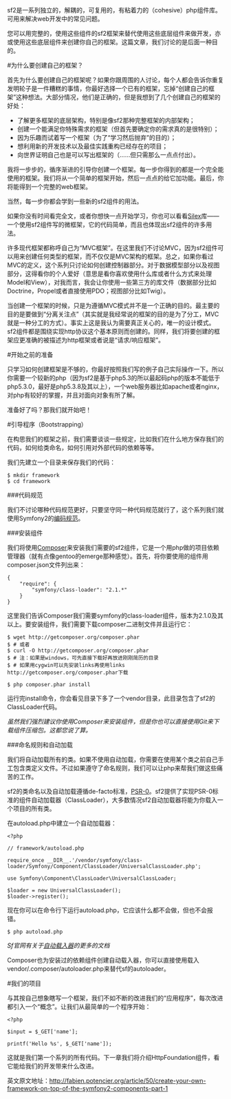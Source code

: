 sf2是一系列独立的，解耦的，可复用的，有粘着力的（cohesive）php组件库。可用来解决web开发中的常见问题。

您可以用完整的，使用这些组件的sf2框架来替代使用这些底层组件来做开发，亦或使用这些底层组件来创建你自己的框架。这篇文章，我们讨论的是后面一种目的。


#为什么要创建自己的框架？

首先为什么要创建自己的框架呢？如果你跟周围的人讨论，每个人都会告诉你重复发明轮子是一件糟糕的事情，你最好选择一个已有的框架，忘掉“创建自己的框架”这种想法。大部分情况，他们是正确的，但是我想到了几个创建自己的框架的好处：

* 了解更多框架的底层架构，特别是像sf2那种完整框架的内部架构；
* 创建一个能满足你特殊需求的框架（但首先要确定你的需求真的是很特别）；
* 因为乐趣而试着写一个框架（为了“学习然后抛弃”的目的）；
* 想利用新的开发技术以及最佳实践重构已经存在的项目；
* 向世界证明自己也是可以写出框架的（……但只需那么一点点付出）。

我将一步步的，循序渐进的引导你创建一个框架。每一步你得到的都是一个完全能使用的框架。我们将从一个简单的框架开始，然后一点点的给它加功能。最后，你将能得到一个完整的web框架。

当然，每一步你都会学到一些新的sf2组件的用法。

如果你没有时间看完全文，或者你想快一点开始学习，你也可以看看[Silex](http://silex.sensiolabs.org/)库——一个使用sf2组件写的微框架，它的代码简单，而且也体现出sf2组件的许多用法。

许多现代框架都称呼自己为“MVC框架”。在这里我们不讨论MVC，因为sf2组件可以用来创建任何类型的框架，而不仅仅是MVC架构的框架。总之，如果你看过MVC的定义，这个系列只讨论如何创建控制器部分。对于数据模型部分以及视图部分，这得看你的个人爱好（意思是看你喜欢使用什么库或者什么方式来处理Model和View），对我而言，我会让你使用一些第三方的库文件（数据部分比如Doctrine，Propel或者直接使用PDO；视图部分比如Twig）。

当创建一个框架的时候，只是为遵循MVC模式并不是一个正确的目的。最主要的目的是要做到“分离关注点”（其实就是我经常说的框架的目的是为了分工，MVC就是一种分工的方式）。事实上这是我认为需要真正关心的，唯一的设计模式。sf2组件都是围绕实现http协议这个基本原则而创建的。同样，我们将要创建的框架应更准确的被描述为http框架或者说是“请求/响应框架”。

#开始之前的准备

只学习如何创建框架是不够的，你最好按照我们写的例子自己实际操作一下。所以你需要一个较新的php（因为sf2是基于php5.3的所以最起码php的版本不能低于php5.3.0，最好是php5.3.8及其以上），一个web服务器比如apache或者nginx，对php有较好的掌握，并且对面向对象有所了解。

准备好了吗？那我们就开始吧！

#引导程序（Bootstrapping）

在构思我们的框架之前，我们需要谈谈一些规定，比如我们在什么地方保存我们的代码，如何给类命名，如何引用对外部代码的依赖等等。

我们先建立一个目录来保存我们的代码：

```
$ mkdir framework
$ cd framework
```

###代码规范

我们不讨论哪种代码规范更好，只要坚守同一种代码规范就行了，这个系列我们就使用Symfony2的[编码规范](http://symfony.com/doc/current/contributing/code/standards.html)。

###安装组件

我们将使用[Composer](https://github.com/huanghua581/laravel/blob/master/composer/00-intro.md)来安装我们需要的sf2组件，它是一个用php做的项目依赖管理器（就有点像gentoo的emerge那种感觉）。首先，将你要使用的组件用composer.json文件列出来：

```
{
    "require": {
        "symfony/class-loader": "2.1.*"
    }
}
```

这里我们告诉Composer我们需要symfony的class-loader组件，版本为2.1.0及其以上。要安装组件，我们需要下载composer二进制文件并且运行它：

```
$ wget http://getcomposer.org/composer.phar
$ # 或者
$ curl -O http://getcomposer.org/composer.phar
$ # 注：如果是windows，可先直接下载好再放进刚刚简历的目录
$ # 如果用cygwin可以先安装links再使用links http://getcomposer.org/composer.phar下载
 
$ php composer.phar install
```

运行完install命令，你会看见目录下多了一个vendor目录，此目录包含了sf2的ClassLoader代码。

*虽然我们强烈建议你使用Composer来安装组件，但是你也可以直接使用Git来下载组件压缩包。这都您说了算。*

###命名规则和自动加载

我们将自动加载所有的类。如果不使用自动加载，你需要在使用某个类之前自己手工包含类定义文件。不过如果遵守了命名规则，我们可以让php来帮我们做这些痛苦的工作。

sf2的类命名以及自动加载遵循de-facto标准，[PSR-0](https://github.com/php-fig/fig-standards/blob/master/accepted/PSR-0.md)。sf2提供了实现PSR-0标准的组件自动加载器（ClassLoader），大多数情况sf2自动加载器将能为你载入一个项目的所有类。

在autoload.php中建立一个自动加载器：

```
<?php
 
// framework/autoload.php
 
require_once __DIR__.'/vendor/symfony/class-loader/Symfony/Component/ClassLoader/UniversalClassLoader.php';
 
use Symfony\Component\ClassLoader\UniversalClassLoader;
 
$loader = new UniversalClassLoader();
$loader->register();
```

现在你可以在命令行下运行autoload.php，它应该什么都不会做，但也不会报错。

```
$ php autoload.php
```

*Sf官网有关于[自动载入器](http://symfony.com/doc/current/components/class_loader.html)的更多的文档*

Composer也为安装过的依赖组件创建自动载入器，你可以直接使用载入vendor/.composer/autoloader.php来替代sf的autoloader。

#我们的项目

与其按自己想象瞎写一个框架，我们不如不断的改进我们的“应用程序”，每次改进都引入一个“概念”。让我们从最简单的一个程序开始：

```
<?php

$input = $_GET['name'];

printf('Hello %s', $_GET['name']);
```

这就是我们第一个系列的所有代码。下一章我们将介绍HttpFoundation组件，看它能给我们的开发带来什么改进。

英文原文地址：http://fabien.potencier.org/article/50/create-your-own-framework-on-top-of-the-symfony2-components-part-1
